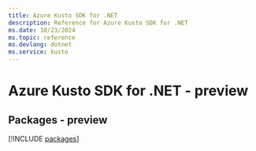 ```yaml
---
title: Azure Kusto SDK for .NET
description: Reference for Azure Kusto SDK for .NET
ms.date: 10/23/2024
ms.topic: reference
ms.devlang: dotnet
ms.service: kusto
---
```

# Azure Kusto SDK for .NET - preview
## Packages - preview
[!INCLUDE [packages](kusto-index.md)]